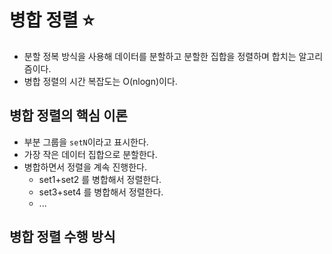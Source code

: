 # 병합 정렬 ⭐
- 분할 정복 방식을 사용해 데이터를 분할하고 분할한 집합을 정렬하며 합치는 알고리즘이다.
- 병합 정렬의 시간 복잡도는 O(nlogn)이다.

## 병합 정렬의 핵심 이론
- 부분 그룹을 `setN`이라고 표시한다.
- 가장 작은 데이터 집합으로 분할한다.
- 병합하면서 정렬을 계속 진행한다.
	- set1+set2 를 병합해서 정렬한다.
	- set3+set4 를 병합해서 정렬한다.
	- ...

## 병합 정렬 수행 방식
